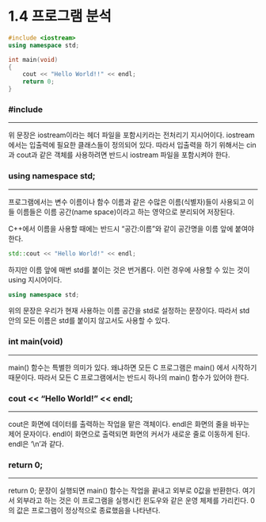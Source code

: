 # 1.4 프로그램 분석

```cpp
#include <iostream>
using namespace std;

int main(void)
{
    cout << "Hello World!!" << endl;
    return 0;
}
```

### #include <iostream>

---

위 문장은 iostream이라는 헤더 파일을 포함시키라는 전처리기 지시어이다. iostream에서는 입출력에 필요한 클래스들이 정의되어 있다. 따라서 입출력을 하기 위해서는 cin과 cout과 같은 객체를 사용하려면 반드시 iostream 파일을 포함시켜야 한다.

### using namespace std;

---

프로그램에서는 변수 이름이나 함수 이름과 같은 수많은 이름(식별자)들이 사용되고 이들 이름들은 이름 공간(name space)이라고 하는 영약으로 분리되어 저장된다.

C++에서 이름을 사용할 때에는 반드시 “공간:이름”와 같이 공간명을 이름 앞에 붙여야 한다.

```cpp
std::cout << "Hello World!" << endl;
```

하지만 이름 앞에 매번 std를 붙이는 것은 번거롭다. 이런 경우에 사용할 수 있는 것이 using  지시어이다.

```cpp
using namespace std;
```

위의 문장은 우리가 현재 사용하는 이름 공간을 std로 설정하는 문장이다. 따라서 std 안의 모든 이름은 std를 붙이지 않고서도 사용할 수 있다.

### int main(void)

---

main() 함수는 특별한 의미가 있다. 왜냐하면 모든 C 프로그램은 main() 에서 시작하기 때문이다. 따라서 모든 C 프로그램에서는 반드시 하나의 main() 함수가 있어야 한다.

### cout << “Hello World!” << endl;

---

cout은 화면에 데이터를 출력하는 작업을 맡은 객체이다. endl은 화면의 줄을 바꾸는 제어 문자이다. endl이 화면으로 출력되면 화면의 커서가 새로운 줄로 이동하게 된다. endl은 ‘\n’과 같다.

### return 0;

---

return 0; 문장이 실행되면 main() 함수는 작업을 끝내고 외부로 0값을 반환한다. 여기서 외부라고 하는 것은 이 프로그램을 실행시킨 윈도우와 같은 운영 체제를 가리킨다. 0의 값은 프로그램이 정상적으로 종료했음을 나타낸다.